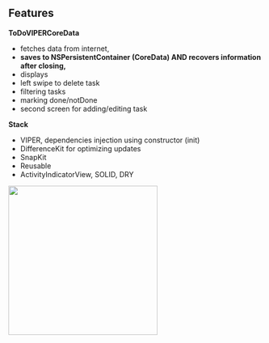 ## Features

**ToDoVIPERCoreData** 
- fetches data from internet,
- **saves to NSPersistentContainer (CoreData) AND recovers information after closing,**
- displays
- left swipe to delete task
- filtering tasks
- marking done/notDone
- second screen for adding/editing task 

**Stack**
- VIPER, dependencies injection using constructor (init)
- DifferenceKit for optimizing updates
- SnapKit
- Reusable
- ActivityIndicatorView, SOLID, DRY

<img src="https://github.com/user-attachments/assets/c0a65563-ee82-4b5a-906c-6b1cc6e38351" width="295"> 
